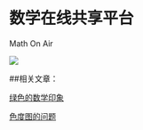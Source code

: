 # 数学在线共享平台

Math On Air

[<img src="http://img.taopic.com/uploads/allimg/140109/235032-14010ZT11144.jpg?raw=true" >](https://mmbiyelunwen.github.io)

##相关文章：

[绿色的数学印象](http://blog.csdn.net/dachuangmath/article/details/51062407)

[色度图的问题](http://blog.csdn.net/dachuangmath/article/details/51037991)
